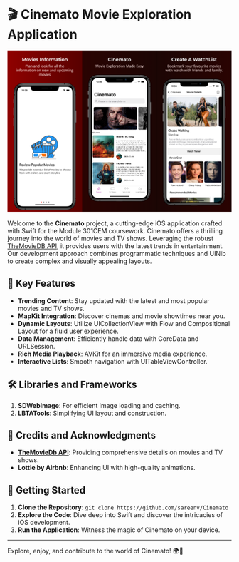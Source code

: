 # 🎬 Cinemato Movie Exploration Application

![Cinemato Banner](banner.png)

Welcome to the **Cinemato** project, a cutting-edge iOS application crafted with Swift for the Module 301CEM coursework. Cinemato offers a thrilling journey into the world of movies and TV shows. Leveraging the robust [TheMovieDB API](https://developers.themoviedb.org/), it provides users with the latest trends in entertainment. Our development approach combines programmatic techniques and UINib to create complex and visually appealing layouts.

## 🌟 Key Features

- **Trending Content**: Stay updated with the latest and most popular movies and TV shows.
- **MapKit Integration**: Discover cinemas and movie showtimes near you.
- **Dynamic Layouts**: Utilize UICollectionView with Flow and Compositional Layout for a fluid user experience.
- **Data Management**: Efficiently handle data with CoreData and URLSession.
- **Rich Media Playback**: AVKit for an immersive media experience.
- **Interactive Lists**: Smooth navigation with UITableViewController.

## 🛠️ Libraries and Frameworks

1. **SDWebImage**: For efficient image loading and caching.
2. **LBTATools**: Simplifying UI layout and construction.

## 🙌 Credits and Acknowledgments

- **[TheMovieDb API](https://developers.themoviedb.org/)**: Providing comprehensive details on movies and TV shows.
- **Lottie by Airbnb**: Enhancing UI with high-quality animations.

## 🚀 Getting Started

1. **Clone the Repository**: `git clone https://github.com/sareenv/Cinemato`
2. **Explore the Code**: Dive deep into Swift and discover the intricacies of iOS development.
3. **Run the Application**: Witness the magic of Cinemato on your device.

---

Explore, enjoy, and contribute to the world of Cinemato! 🌍🎥
